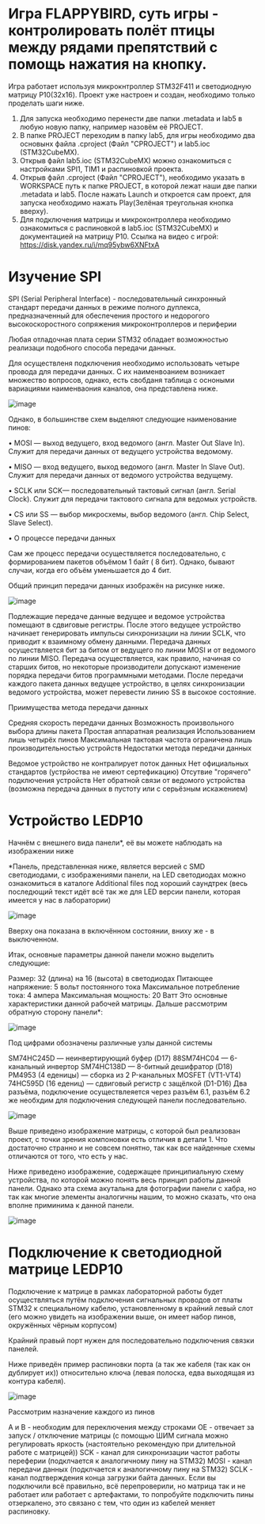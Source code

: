 # Игра FLAPPYBIRD, суть игры - контролировать полёт птицы между рядами препятствий с помощь нажатия на кнопку.
Игра работает используя микрокнтроллер STM32F411 и светодиодную матрицу P10(32х16). Проект уже настроен и создан, необходимо только проделать шаги ниже.
1. Для запуска необходимо перенести две папки .metadata и lab5 в любую новую папку, например назовём её PROJECT.
2. В папке PROJECT переходим в папку lab5, для игры необходимо два основынх файла .cproject (Файл "CPROJECT") и lab5.ioc (STM32CubeMX).
3. Открыв файл lab5.ioc (STM32CubeMX) можно ознакомиться с настройками SPI1, TIM1 и распиновкой проекта.
4. Открыв файл .cproject (Файл "CPROJECT"), необходимо указать в WORKSPACE путь к папке PROJECT, в которой лежат наши две папки .metadata и lab5. После нажать 
   Launch и откроется сам проект, для запуска необходимо нажать Play(Зелёная треугольная кнопка вверху).
5. Для подключения матрицы и микроконтроллера необходимо ознакомиться с распиновкой в lab5.ioc (STM32CubeMX) и документацией на матрицу P10.
Ссылка на видео с игрой: https://disk.yandex.ru/i/mq95ybw6XNFtxA

# Изучение SPI
SPI (Serial Peripheral Interface) - последовательный синхронный стандарт передачи данных в режиме полного дуплекса, предназначенный для обеспечения простого и недорогого высокоскоростного сопряжения микроконтроллеров и периферии

Любая отладочная плата серии STM32 обладает возможностью реализаци подобного способа передачи данных.

Для осуществленя подключения необходимо использовать четыре провода для передачи данных. С их наименвоанием возникает множество вопросов, однако, есть свобданя таблица с осноными вариациями наименваония каналов, она представлена ниже.

![image](https://github.com/GreyRaccoon159/Flappy_Bird/assets/152299663/3b039fbb-b2ba-4d67-b678-f7371cfc2476)

Однако, в большинстве схем выделяют следующие наименование пинов:

• MOSI — выход ведущего, вход ведомого (англ. Master Out Slave In). Служит для передачи данных от ведущего устройства ведомому.

• MISO — вход ведущего, выход ведомого (англ. Master In Slave Out). Служит для передачи данных от ведомого устройства ведущему.

• SCLK или SCK— последовательный тактовый сигнал (англ. Serial Clock). Служит для передачи тактового сигнала для ведомых устройств.

• CS или SS — выбор микросхемы, выбор ведомого (англ. Chip Select, Slave Select).

• О процессе передачи данных

Сам же процесс передачи осуществляется последовательно, с формированием пакетов объёмом 1 байт ( 8 бит). Однако, бывают случаи, когда его объём уменьшается до 4 бит.

Общий принцип передачи данных изображён на рисунке ниже.

![image](https://github.com/GreyRaccoon159/Flappy_Bird/assets/152299663/4f045421-ac15-493a-8e0a-42049a094279)

Подлежащие передаче данные ведущее и ведомое устройства помещают в сдвиговые регистры. После этого ведущее устройство начинает генерировать импульсы синхронизации на линии SCLK, что приводит к взаимному обмену данными. Передача данных осуществляется бит за битом от ведущего по линии MOSI и от ведомого по линии MISO. Передача осуществляется, как правило, начиная со старших битов, но некоторые производители допускают изменение порядка передачи битов программными методами. После передачи каждого пакета данных ведущее устройство, в целях синхронизации ведомого устройства, может перевести линию SS в высокое состояние.

Приимущества метода передачи данных

Средняя скорость передачи данных
Возможность произвольного выбора длины пакета
Простая аппаратная реализация
Использованием лишь четырёх пинов
Максимальная тактовая частота ограничена лишь производительностью устройств
Недостатки метода передачи данных

Ведомое устройство не контралирует поток данных
Нет официальных стандартов (устрйоства не имеют сертефикацию)
Отсутвие "горячего" подключения устройств
Нет обратной связи от ведомого устройства (возможна передача данных в пустоту или с серьёзным искажением)

# Устройство LEDP10

Начнём с внешнего вида панели*, её вы можете наблюдать на изображении ниже

*Панель, представленная ниже, является версией с SMD светодиодами, с изображениями панели, на LED светодиодах можно ознакомиться в каталоге Additional files под хороший саундтрек (весь последющий текст идёт всё так же для LED версии панели, которая имеется у нас в лаборатории)

![image](https://github.com/GreyRaccoon159/Flappy_Bird/assets/152299663/ff2f5745-aeb6-46fe-8891-1f992e4c7615)

Вверху она показана в включённом состоянии, вниху же - в выключенном.

Итак, основные параметры данной панели можно выделить следующие:

Размер: 32 (длина) на 16 (высота) в светодиодах
Питающее напряжение: 5 вольт постоянного тока
Максимальное потребление тока: 4 ампера
Максимальная мощность: 20 Ватт
Это основные характеристики данной рабочей матрицы. Дальше рассмотрим обратную сторону панели*:

![image](https://github.com/GreyRaccoon159/Flappy_Bird/assets/152299663/f44ba25d-da5f-42ae-8664-b8c8c9a650c3)

Под цифрами обозначены различные узлы данной системы

SM74HC245D — неинвертирующий буфер (D17)
88SM74HC04 — 6-канальный инвертор
SM74HC138D — 8-битный дешифратор (D18)
PM4953 (4 еденицы) — сборка из 2 P-канальных MOSFET (VT1-VT4)
74HC595D (16 едениц) — сдвиговый регистр с защёлкой (D1-D16)
Два разъёма, подключение осуществлеяется через разъём 6.1, разъём 6.2 же необхдим для подключения следующей панели последовательно.

![image](https://github.com/GreyRaccoon159/Flappy_Bird/assets/152299663/a35acde2-8fdc-4a69-9ed3-853842453ab7)

Выше приведено изображение матрицы, с которой был реализован проект, с точки зрения компоновки есть отличия в детали 1. Что достаточно странно и не совсем понятно, так как все найденные схемы отличаются от того, что есть у нас.

Ниже приведено изображение, содержащее принципиальную схему устройства, по которой можно понять весь принцип работы данной панели. Однако эта схема акутальна для фотографии панели с хабра, но так как многие элементы аналогичны нашим, то можно сказать, что она вполне приминима к данной панели.

![image](https://github.com/GreyRaccoon159/Flappy_Bird/assets/152299663/04b5eab7-1b54-44cf-922d-3a86069b0e5f)

# Подключение к светодиодной матрице LEDP10

Подключение к матрице в рамках лабораторной работы будет осуществляться путём подключения сигнальных проводов от платы STM32 к специальному кабелю, установленному в крайний левый слот (его можно увидеть на изображении выше, он имеет набор пинов, окружённых чёрным корпусом)

Крайний правый порт нужен для последовательно подключения связки панелей.

Ниже приведён пример распиновки порта (а так же кабеля (так как он дублирует их)) относительно ключа (левая полоска, едва выходящая из контура кабеля).

![image](https://github.com/GreyRaccoon159/Flappy_Bird/assets/152299663/61fd1cc0-15bc-46f3-b9d4-764ab96bb972)

Рассмотрим назначение каждого из пинов

A и B - необходим для переключения между строками
OE - отвечает за запуск / отключение матрицы (с помощью ШИМ сигнала можно регулировать яркость (настоятельно рекомендую при длительной работе с матрицей))
SCK - канал для синхронизации частот работы переферии (подклчается к аналогичному пину на STM32)
MOSI - канал передачи данных (подклчается к аналогичному пину на STM32)
SCLK - канал подтверждения конца загрузки байта данных.
Если вы подключили всё правильно, всё перепроверили, но матрица так и не работает или работает с артефактами, то попробуйте подключить пины отзеркалено, это связано с тем, что один из кабелей меняет распиновку.
